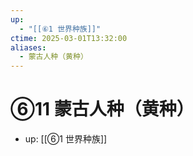 ```yaml
---
up:
  - "[[⑥1 世界种族]]"
ctime: 2025-03-01T13:32:00
aliases:
  - 蒙古人种（黄种）
---
```


# ⑥11 蒙古人种（黄种）

- up: [[⑥1 世界种族]]
